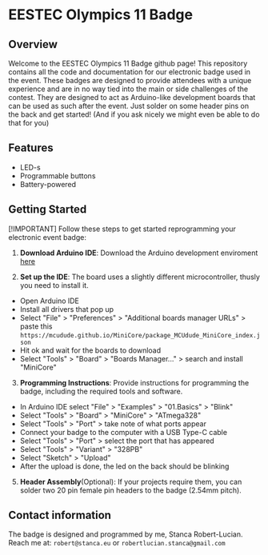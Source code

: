 # EESTEC Olympics 11 Badge

## Overview

Welcome to the EESTEC Olympics 11 Badge github page! This repository contains all the code and documentation for our electronic badge used in the event. These badges are designed to provide attendees with a unique experience and are in no way tied into the main or side challenges of the contest. They are designed to act as Arduino-like development boards that can be used as such after the event. Just solder on some header pins on the back and get started! (And if you ask nicely we might even be able to do that for you)

## Features

- LED-s
- Programmable buttons
- Battery-powered

## Getting Started

[!IMPORTANT]
Follow these steps to get started reprogramming your electronic event badge:

1. **Download Arduino IDE**: Download the Arduino development enviroment [here](https://www.arduino.cc/en/software)

2. **Set up the IDE**: The board uses a slightly different microcontroller, thusly you need to install it.
  - Open Arduino IDE
  - Install all drivers that pop up
  - Select "File" > "Preferences" > "Additional boards manager URLs" > paste this `https://mcudude.github.io/MiniCore/package_MCUdude_MiniCore_index.json`
  - Hit ok and wait for the boards to download
  - Select "Tools" > "Board" > "Boards Manager..." > search and install "MiniCore"

3. **Programming Instructions**: Provide instructions for programming the badge, including the required tools and software.
  - In Arduino IDE select "File" > "Examples" > "01.Basics" > "Blink"
  - Select "Tools" > "Board" > "MiniCore" > "ATmega328"
  - Select "Tools" > "Port" > take note of what ports appear
  - Connect your badge to the computer with a USB Type-C cable
  - Select "Tools" > "Port" > select the port that has appeared
  - Select "Tools" > "Variant" > "328PB"
  - Select "Sketch" > "Upload"
  - After the upload is done, the led on the back should be blinking

5. **Header Assembly**(Optional): If your projects require them, you can solder two 20 pin female pin headers to the badge (2.54mm pitch).

## Contact information

The badge is designed and programmed by me, Stanca Robert-Lucian. Reach me at: `robert@stanca.eu` or `robertlucian.stanca@gmail.com`
